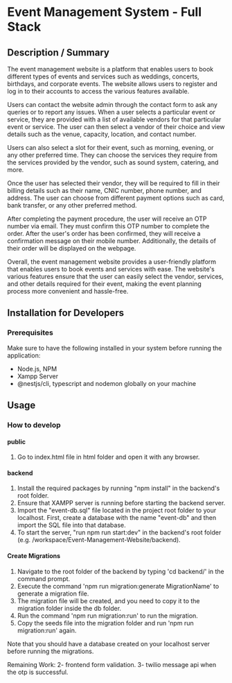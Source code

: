 # Event Management System - Full Stack

## Description / Summary

The event management website is a platform that enables users to book different types of events and services such as weddings, concerts, birthdays, and corporate events. The website allows users to register and log in to their accounts to access the various features available.

Users can contact the website admin through the contact form to ask any queries or to report any issues. When a user selects a particular event or service, they are provided with a list of available vendors for that particular event or service. The user can then select a vendor of their choice and view details such as the venue, capacity, location, and contact number.

Users can also select a slot for their event, such as morning, evening, or any other preferred time. They can choose the services they require from the services provided by the vendor, such as sound system, catering, and more.

Once the user has selected their vendor, they will be required to fill in their billing details such as their name, CNIC number, phone number, and address. The user can choose from different payment options such as card, bank transfer, or any other preferred method.

After completing the payment procedure, the user will receive an OTP number via email. They must confirm this OTP number to complete the order. After the user's order has been confirmed, they will receive a confirmation message on their mobile number. Additionally, the details of their order will be displayed on the webpage.

Overall, the event management website provides a user-friendly platform that enables users to book events and services with ease. The website's various features ensure that the user can easily select the vendor, services, and other details required for their event, making the event planning process more convenient and hassle-free.

## Installation for Developers

### Prerequisites

Make sure to have the following installed in your system before running the application:

- Node.js, NPM
- Xampp Server
- @nestjs/cli, typescript and nodemon globally on your machine

## Usage

### How to develop

#### public

1. Go to index.html file in html folder and open it with any browser.

#### backend

1. Install the required packages by running "npm install" in the backend's root folder.
2. Ensure that XAMPP server is running before starting the backend server.
3. Import the "event-db.sql" file located in the project root folder to your localhost. First, create a database with the name "event-db" and then import the SQL file into that database.
4. To start the server, "run npm run start:dev" in the backend's root folder (e.g. /workspace/Event-Management-Website/backend).

#### Create Migrations

1. Navigate to the root folder of the backend by typing 'cd backend/' in the command prompt.
2. Execute the command 'npm run migration:generate MigrationName' to generate a migration file.
3. The migration file will be created, and you need to copy it to the migration folder inside the db folder.
4. Run the command 'npm run migration:run' to run the migration.
5. Copy the seeds file into the migration folder and run 'npm run migration:run' again.

Note that you should have a database created on your localhost server before running the migrations.

Remaining Work:
2- frontend form validation.
3- twilio message api when the otp is successful.
